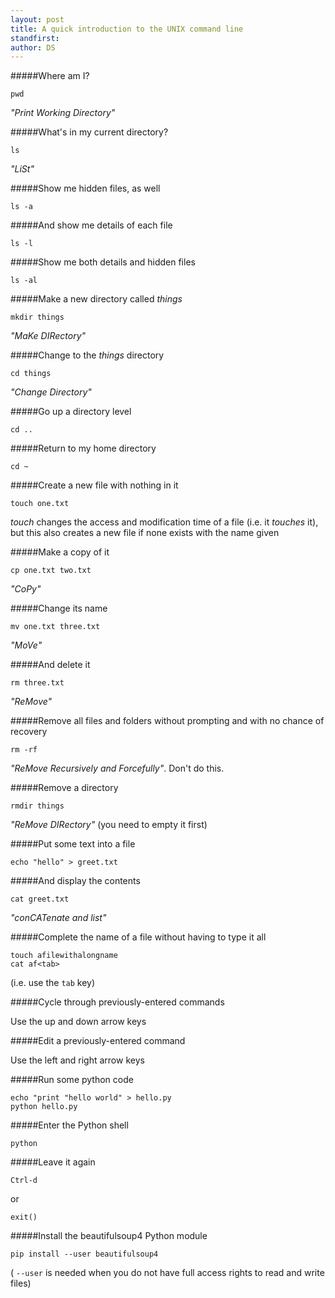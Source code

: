 ```yaml
---
layout: post
title: A quick introduction to the UNIX command line
standfirst: 
author: DS
---
```


#####Where am I?

    pwd

_"Print Working Directory"_

#####What's in my current directory?

    ls

_"LiSt"_

#####Show me hidden files, as well

    ls -a

#####And show me details of each file

    ls -l

#####Show me both details and hidden files

    ls -al

#####Make a new directory called _things_

    mkdir things

_"MaKe DIRectory"_

#####Change to the _things_ directory

    cd things

_"Change Directory"_

#####Go up a directory level

    cd ..

#####Return to my home directory

    cd ~

#####Create a new file with nothing in it

    touch one.txt

_touch_ changes the access and modification time of a file (i.e. it _touches_ it), but this also creates a new file if none exists with the name given

#####Make a copy of it

    cp one.txt two.txt

_"CoPy"_

#####Change its name

    mv one.txt three.txt

_"MoVe"_

#####And delete  it

    rm three.txt

_"ReMove"_

#####Remove all files and folders without prompting and with no chance of recovery

    rm -rf

_"ReMove Recursively and Forcefully"_. Don't do this.

#####Remove a directory

    rmdir things

_"ReMove DIRectory"_ (you need to empty it first)

#####Put some text into a file

    echo "hello" > greet.txt

#####And display the contents

    cat greet.txt

_"conCATenate and list"_

#####Complete the name of a file without having to type it all

    touch afilewithalongname
    cat af<tab>

(i.e. use the `tab` key)

#####Cycle through previously-entered commands

Use the up and down arrow keys

#####Edit a previously-entered command

Use the left and right arrow keys

#####Run some python code

    echo "print "hello world" > hello.py
    python hello.py

#####Enter the Python shell

    python

#####Leave it again

    Ctrl-d

or 

    exit()

#####Install the beautifulsoup4 Python module

    pip install --user beautifulsoup4

( `--user` is needed when you do not have full access rights to read and write files) 
    
